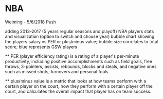 # NBA

Weiming - 5/6/2018 Push

adding 2013-2017 (5 years regular seasons and playoff) NBA players stats and visualization (option to switch and choose year)
bubble chart showing the players salary vs PER or plus/minus value; bubble size correlates to total score; blue represents GSW players 

** PER (player efficiency rating) is a rating of a player's per-minute productivity, including positive accomplishments such as field goals, free throws, 3-pointers, assists, rebounds, blocks and steals, and negative ones such as missed shots, turnovers and personal fouls.

** plus/minus value is a metric that looks at how teams perform with a certain player on the court, how they perform with a certain player off the court, and calculates the overall impact that player has on team success.
